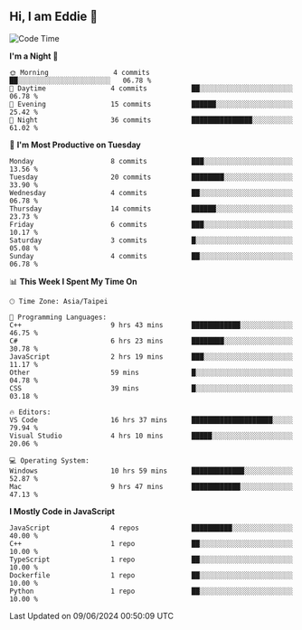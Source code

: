 ## Hi, I am Eddie 👋

<!--START_SECTION:waka-->
![Code Time](http://img.shields.io/badge/Code%20Time-139%20hrs%2030%20mins-blue)

**I'm a Night 🦉** 

```text
🌞 Morning                4 commits           ██░░░░░░░░░░░░░░░░░░░░░░░   06.78 % 
🌆 Daytime                4 commits           ██░░░░░░░░░░░░░░░░░░░░░░░   06.78 % 
🌃 Evening                15 commits          ██████░░░░░░░░░░░░░░░░░░░   25.42 % 
🌙 Night                  36 commits          ███████████████░░░░░░░░░░   61.02 % 
```
📅 **I'm Most Productive on Tuesday** 

```text
Monday                   8 commits           ███░░░░░░░░░░░░░░░░░░░░░░   13.56 % 
Tuesday                  20 commits          ████████░░░░░░░░░░░░░░░░░   33.90 % 
Wednesday                4 commits           ██░░░░░░░░░░░░░░░░░░░░░░░   06.78 % 
Thursday                 14 commits          ██████░░░░░░░░░░░░░░░░░░░   23.73 % 
Friday                   6 commits           ███░░░░░░░░░░░░░░░░░░░░░░   10.17 % 
Saturday                 3 commits           █░░░░░░░░░░░░░░░░░░░░░░░░   05.08 % 
Sunday                   4 commits           ██░░░░░░░░░░░░░░░░░░░░░░░   06.78 % 
```


📊 **This Week I Spent My Time On** 

```text
🕑︎ Time Zone: Asia/Taipei

💬 Programming Languages: 
C++                      9 hrs 43 mins       ████████████░░░░░░░░░░░░░   46.75 % 
C#                       6 hrs 23 mins       ████████░░░░░░░░░░░░░░░░░   30.78 % 
JavaScript               2 hrs 19 mins       ███░░░░░░░░░░░░░░░░░░░░░░   11.17 % 
Other                    59 mins             █░░░░░░░░░░░░░░░░░░░░░░░░   04.78 % 
CSS                      39 mins             █░░░░░░░░░░░░░░░░░░░░░░░░   03.18 % 

🔥 Editors: 
VS Code                  16 hrs 37 mins      ████████████████████░░░░░   79.94 % 
Visual Studio            4 hrs 10 mins       █████░░░░░░░░░░░░░░░░░░░░   20.06 % 

💻 Operating System: 
Windows                  10 hrs 59 mins      █████████████░░░░░░░░░░░░   52.87 % 
Mac                      9 hrs 47 mins       ████████████░░░░░░░░░░░░░   47.13 % 
```

**I Mostly Code in JavaScript** 

```text
JavaScript               4 repos             ██████████░░░░░░░░░░░░░░░   40.00 % 
C++                      1 repo              ██░░░░░░░░░░░░░░░░░░░░░░░   10.00 % 
TypeScript               1 repo              ██░░░░░░░░░░░░░░░░░░░░░░░   10.00 % 
Dockerfile               1 repo              ██░░░░░░░░░░░░░░░░░░░░░░░   10.00 % 
Python                   1 repo              ██░░░░░░░░░░░░░░░░░░░░░░░   10.00 % 
```




 Last Updated on 09/06/2024 00:50:09 UTC
<!--END_SECTION:waka-->
